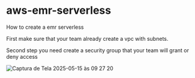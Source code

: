 # aws-emr-serverless
How to create a emr serverless

First make sure that your team already create a vpc with subnets.

Second step you need create a security group that your team will grant or deny access

![Captura de Tela 2025-05-15 às 09 27 20](https://github.com/user-attachments/assets/9e70be99-5c1d-4582-a201-7f537816a9ea)



